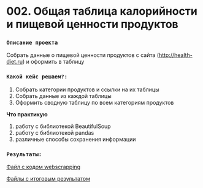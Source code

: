 # 002. Общая таблица калорийности и пищевой ценности продуктов  


### `Описание проекта`    
Собрать данные о пищевой ценности продуктов с сайта (http://health-diet.ru) и оформить в таблицу 


### `Какой кейс решаем?:`    
1. Собрать категории продуктов и ссылки на их таблицы
2. Собрать данные из каждой таблицы
3. Оформить сводную таблицу по всем категориям продуктов

**Что практикую**     
1. работу с библиотекой BeautifulSoup
2. работу с библиотекой pandas
3. различные способы сохранения информации

### `Результаты:`  
[Файл с кодом webscrapping](https://github.com/f999145/cases/blob/main/002_wscrap_health-diet/scraping.py)

[Файлы с итоговым результатом](https://github.com/f999145/cases/tree/main/002_wscrap_health-diet/data/results)
